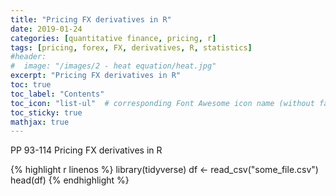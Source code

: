 ```yaml
---
title: "Pricing FX derivatives in R"
date: 2019-01-24
categories: [quantitative finance, pricing, r]
tags: [pricing, forex, FX, derivatives, R, statistics]
#header:
#  image: "/images/2 - heat equation/heat.jpg"
excerpt: "Pricing FX derivatives in R"
toc: true
toc_label: "Contents"
toc_icon: "list-ul"  # corresponding Font Awesome icon name (without fa prefix
toc_sticky: true
mathjax: true
---
```

PP 93-114 Pricing FX derivatives in R


{% highlight r linenos %}
library(tidyverse)
df <- read_csv("some_file.csv")
head(df)
{% endhighlight %}
